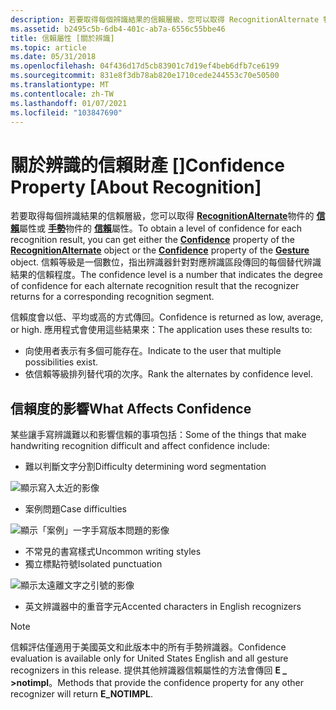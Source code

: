 ```yaml
---
description: 若要取得每個辨識結果的信賴層級，您可以取得 RecognitionAlternate 物件的信賴屬性或手勢物件的信賴屬性。
ms.assetid: b2495c5b-6db4-401c-ab7a-6556c55bbe46
title: 信賴屬性 [關於辨識]
ms.topic: article
ms.date: 05/31/2018
ms.openlocfilehash: 04f436d17d5cb83901c7d19ef4beb6dfb7ce6199
ms.sourcegitcommit: 831e8f3db78ab820e1710cede244553c70e50500
ms.translationtype: MT
ms.contentlocale: zh-TW
ms.lasthandoff: 01/07/2021
ms.locfileid: "103847690"
---
```

# <a name="confidence-property-about-recognition"></a><span data-ttu-id="b3c30-103">關於辨識的信賴財產 \[\]</span><span class="sxs-lookup"><span data-stu-id="b3c30-103">Confidence Property \[About Recognition\]</span></span>

<span data-ttu-id="b3c30-104">若要取得每個辨識結果的信賴層級，您可以取得 [**RecognitionAlternate**](/windows/desktop/api/msinkaut/nn-msinkaut-iinkrecognitionalternate)物件的 [**信賴**](/windows/desktop/api/msinkaut/nf-msinkaut-iinkrecognitionalternate-get_confidence)屬性或 [**手勢**](/windows/desktop/api/msinkaut/nn-msinkaut-iinkgesture)物件的 [**信賴**](/windows/desktop/api/msinkaut/nf-msinkaut-iinkgesture-get_confidence)屬性。</span><span class="sxs-lookup"><span data-stu-id="b3c30-104">To obtain a level of confidence for each recognition result, you can get either the [**Confidence**](/windows/desktop/api/msinkaut/nf-msinkaut-iinkrecognitionalternate-get_confidence) property of the [**RecognitionAlternate**](/windows/desktop/api/msinkaut/nn-msinkaut-iinkrecognitionalternate) object or the [**Confidence**](/windows/desktop/api/msinkaut/nf-msinkaut-iinkgesture-get_confidence) property of the [**Gesture**](/windows/desktop/api/msinkaut/nn-msinkaut-iinkgesture) object.</span></span> <span data-ttu-id="b3c30-105">信賴等級是一個數位，指出辨識器針對對應辨識區段傳回的每個替代辨識結果的信賴程度。</span><span class="sxs-lookup"><span data-stu-id="b3c30-105">The confidence level is a number that indicates the degree of confidence for each alternate recognition result that the recognizer returns for a corresponding recognition segment.</span></span>

<span data-ttu-id="b3c30-106">信賴度會以低、平均或高的方式傳回。</span><span class="sxs-lookup"><span data-stu-id="b3c30-106">Confidence is returned as low, average, or high.</span></span> <span data-ttu-id="b3c30-107">應用程式會使用這些結果來：</span><span class="sxs-lookup"><span data-stu-id="b3c30-107">The application uses these results to:</span></span>

-   <span data-ttu-id="b3c30-108">向使用者表示有多個可能存在。</span><span class="sxs-lookup"><span data-stu-id="b3c30-108">Indicate to the user that multiple possibilities exist.</span></span>
-   <span data-ttu-id="b3c30-109">依信賴等級排列替代項的次序。</span><span class="sxs-lookup"><span data-stu-id="b3c30-109">Rank the alternates by confidence level.</span></span>

## <a name="what-affects-confidence"></a><span data-ttu-id="b3c30-110">信賴度的影響</span><span class="sxs-lookup"><span data-stu-id="b3c30-110">What Affects Confidence</span></span>

<span data-ttu-id="b3c30-111">某些讓手寫辨識難以和影響信賴的事項包括：</span><span class="sxs-lookup"><span data-stu-id="b3c30-111">Some of the things that make handwriting recognition difficult and affect confidence include:</span></span>

-   <span data-ttu-id="b3c30-112">難以判斷文字分割</span><span class="sxs-lookup"><span data-stu-id="b3c30-112">Difficulty determining word segmentation</span></span>

![顯示寫入太近的影像](images/5c5d1c42-cbd1-46d0-a6f8-653f204f52cd.jpg)

-   <span data-ttu-id="b3c30-114">案例問題</span><span class="sxs-lookup"><span data-stu-id="b3c30-114">Case difficulties</span></span>

![顯示「案例」一字手寫版本問題的影像](images/1bdfb2e3-06ac-4c49-a39b-f0be51aed0e8.jpg)

-   <span data-ttu-id="b3c30-116">不常見的書寫樣式</span><span class="sxs-lookup"><span data-stu-id="b3c30-116">Uncommon writing styles</span></span>
-   <span data-ttu-id="b3c30-117">獨立標點符號</span><span class="sxs-lookup"><span data-stu-id="b3c30-117">Isolated punctuation</span></span>

![顯示太遠離文字之引號的影像](images/743364b3-af62-4775-9d0d-f13f6e36c922.jpg)

-   <span data-ttu-id="b3c30-119">英文辨識器中的重音字元</span><span class="sxs-lookup"><span data-stu-id="b3c30-119">Accented characters in English recognizers</span></span>

> [!Note]  
> <span data-ttu-id="b3c30-120">信賴評估僅適用于美國英文和此版本中的所有手勢辨識器。</span><span class="sxs-lookup"><span data-stu-id="b3c30-120">Confidence evaluation is available only for United States English and all gesture recognizers in this release.</span></span> <span data-ttu-id="b3c30-121">提供其他辨識器信賴屬性的方法會傳回 **E \_ >notimpl**。</span><span class="sxs-lookup"><span data-stu-id="b3c30-121">Methods that provide the confidence property for any other recognizer will return **E\_NOTIMPL**.</span></span>

 

 

 




